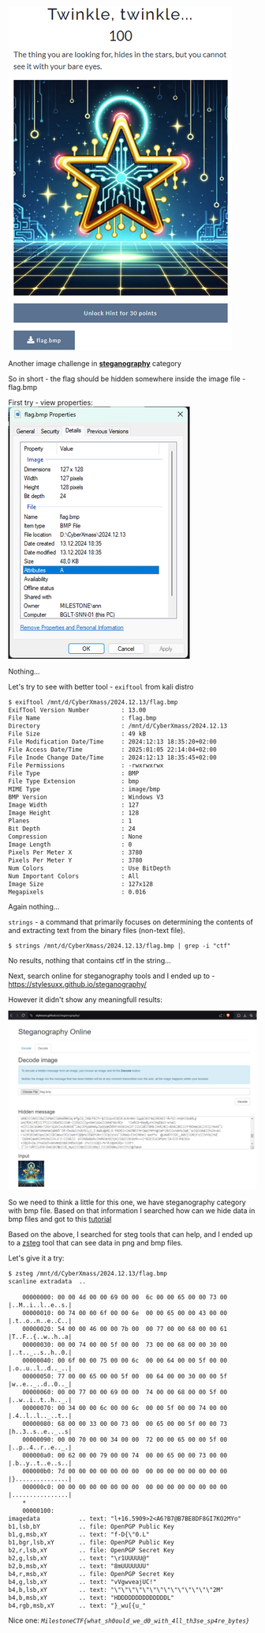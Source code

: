 ![alt text](image.png)

Another image challenge in **[steganography](https://en.wikipedia.org/wiki/Steganography)** category

So in short - the flag should be hidden somewhere inside the image file - flag.bmp

First try - view properties:
![alt text](image-1.png)

Nothing...

Let's try to see with better tool - `exiftool` from kali distro

```shell
$ exiftool /mnt/d/CyberXmass/2024.12.13/flag.bmp
ExifTool Version Number         : 13.00
File Name                       : flag.bmp
Directory                       : /mnt/d/CyberXmass/2024.12.13
File Size                       : 49 kB
File Modification Date/Time     : 2024:12:13 18:35:20+02:00
File Access Date/Time           : 2025:01:05 22:14:04+02:00
File Inode Change Date/Time     : 2024:12:13 18:35:45+02:00
File Permissions                : -rwxrwxrwx
File Type                       : BMP
File Type Extension             : bmp
MIME Type                       : image/bmp
BMP Version                     : Windows V3
Image Width                     : 127
Image Height                    : 128
Planes                          : 1
Bit Depth                       : 24
Compression                     : None
Image Length                    : 0
Pixels Per Meter X              : 3780
Pixels Per Meter Y              : 3780
Num Colors                      : Use BitDepth
Num Important Colors            : All
Image Size                      : 127x128
Megapixels                      : 0.016
```

Again nothing...

`strings` - a command that primarily focuses on determining the contents of and extracting text from the binary files (non-text file).

```shell
$ strings /mnt/d/CyberXmass/2024.12.13/flag.bmp | grep -i "ctf"
```

No results, nothing that contains ctf in the string...

Next, search online for steganography tools and I ended up to - https://stylesuxx.github.io/steganography/

However it didn't show any meaningfull results:

![alt text](image-2.png)

So we need to think a little for this one, we have steganography category with bmp file. Based on that information I searched how can we hide data in bmp files and got to this [tutorial](https://defendtheweb.net/discussion/3743-steganography-how-to-hide-data-inside-image-tutorial)

Based on the above, I searched for steg tools that can help, and I ended up to a [zsteg](https://github.com/zed-0xff/zsteg) tool that can see data in png and bmp files.

Let's give it a try:

```shell
$ zsteg /mnt/d/CyberXmass/2024.12.13/flag.bmp
scanline extradata  ..

    00000000: 00 00 4d 00 00 69 00 00  6c 00 00 65 00 00 73 00  |..M..i..l..e..s.|
    00000010: 00 74 00 00 6f 00 00 6e  00 00 65 00 00 43 00 00  |.t..o..n..e..C..|
    00000020: 54 00 00 46 00 00 7b 00  00 77 00 00 68 00 00 61  |T..F..{..w..h..a|
    00000030: 00 00 74 00 00 5f 00 00  73 00 00 68 00 00 30 00  |..t.._..s..h..0.|
    00000040: 00 6f 00 00 75 00 00 6c  00 00 64 00 00 5f 00 00  |.o..u..l..d.._..|
    00000050: 77 00 00 65 00 00 5f 00  00 64 00 00 30 00 00 5f  |w..e.._..d..0.._|
    00000060: 00 00 77 00 00 69 00 00  74 00 00 68 00 00 5f 00  |..w..i..t..h.._.|
    00000070: 00 34 00 00 6c 00 00 6c  00 00 5f 00 00 74 00 00  |.4..l..l.._..t..|
    00000080: 68 00 00 33 00 00 73 00  00 65 00 00 5f 00 00 73  |h..3..s..e.._..s|
    00000090: 00 00 70 00 00 34 00 00  72 00 00 65 00 00 5f 00  |..p..4..r..e.._.|
    000000a0: 00 62 00 00 79 00 00 74  00 00 65 00 00 73 00 00  |.b..y..t..e..s..|
    000000b0: 7d 00 00 00 00 00 00 00  00 00 00 00 00 00 00 00  |}...............|
    000000c0: 00 00 00 00 00 00 00 00  00 00 00 00 00 00 00 00  |................|
    *
    00000100:
imagedata           .. text: "l+16.5909>2<A6?B7@B7BE8DF8GI7KO2MYo"
b1,lsb,bY           .. file: OpenPGP Public Key
b1,g,msb,xY         .. text: "f-D{\"0.L"
b1,bgr,lsb,xY       .. file: OpenPGP Public Key
b2,r,lsb,xY         .. file: OpenPGP Secret Key
b2,g,lsb,xY         .. text: "\r1UUUUU@"
b2,b,msb,xY         .. text: "8mUUUUUUU"
b4,r,msb,xY         .. file: OpenPGP Secret Key
b4,g,lsb,xY         .. text: "vVgwveajUC!"
b4,b,lsb,xY         .. text: "\"\"\"\"\"\"\"\"\"\"\"\"\"\"2M"
b4,b,msb,xY         .. text: "HDDDDDDDDDDDDDDL"
b4,rgb,msb,xY       .. text: "}_wu[{u_"
```

Nice one: *`MilestoneCTF{what_sh0ould_we_d0_with_4ll_th3se_sp4re_bytes}`*
